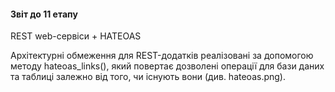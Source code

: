 #### Звіт до 11 етапу

REST web-сервіси + HATEOAS

Архітектурні обмеження для REST-додатків реалізовані за допомогою методу hateoas_links(), який повертає дозволені операції для бази даних та таблиці залежно від того, чи існують вони (див. hateoas.png). 
